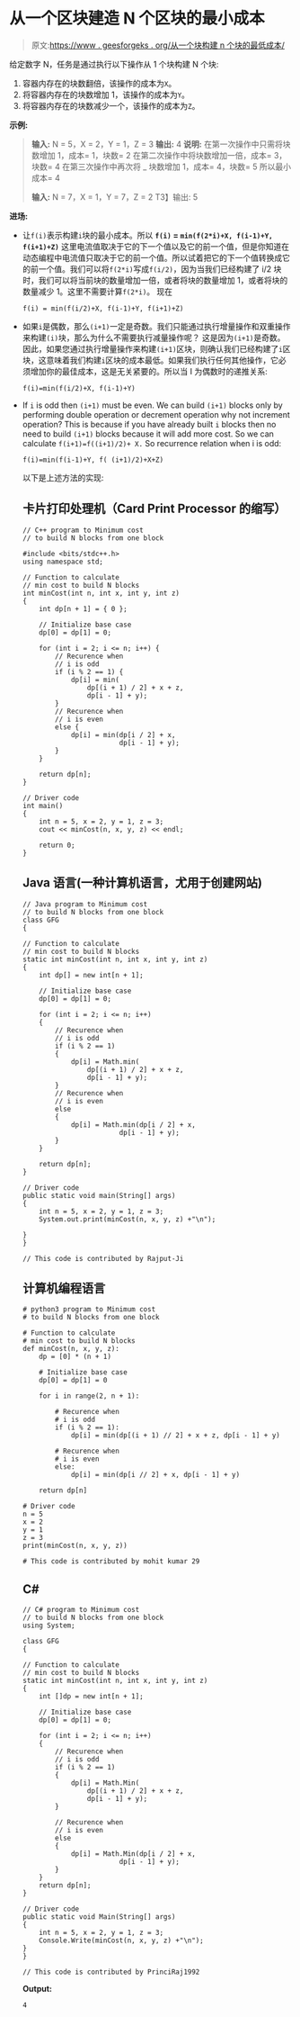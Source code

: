 # 从一个区块建造 N 个区块的最小成本

> 原文:[https://www . geesforgeks . org/从一个块构建 n 个块的最低成本/](https://www.geeksforgeeks.org/minimum-cost-to-build-n-blocks-from-one-block/)

给定数字 N，任务是通过执行以下操作从 1 个块构建 N 个块:

1.  容器内存在的块数翻倍，该操作的成本为`X`。
2.  将容器内存在的块数增加 1，该操作的成本为`Y`。
3.  将容器内存在的块数减少一个，该操作的成本为`Z`。

**示例:**

> **输入:** N = 5，X = 2，Y = 1，Z = 3
> **输出:** 4
> **说明:**
> 在第一次操作中只需将块数增加 1，成本= 1，块数= 2
> 在第二次操作中将块数增加一倍，成本= 3，块数= 4
> 在第三次操作中再次将 _ 块数增加 1，成本= 4，块数= 5
> 所以最小成本= 4
> 
> **输入:** N = 7，X = 1，Y = 7，Z = 2
> T3】输出: 5

**进场:**

*   让`f(i)`表示构建`i`块的最小成本。所以 **`f(i)` = `min(f(2*i)+X, f(i-1)+Y, f(i+1)+Z)`**
    这里电流值取决于它的下一个值以及它的前一个值，但是你知道在动态编程中电流值只取决于它的前一个值。所以试着把它的下一个值转换成它的前一个值。我们可以将`f(2*i)`写成`f(i/2)`，因为当我们已经构建了 i/2 块时，我们可以将当前块的数量增加一倍，或者将块的数量增加 1，或者将块的数量减少 1。这里不需要计算`f(2*i)`。
    现在

    ```
    f(i) = min(f(i/2)+X, f(i-1)+Y, f(i+1)+Z)
    ```

*   如果`i`是偶数，那么`(i+1)`一定是奇数。我们只能通过执行增量操作和双重操作来构建`(i)`块，那么为什么不需要执行减量操作呢？
    这是因为`(i+1)`是奇数。因此，如果您通过执行增量操作来构建`(i+1)`区块，则确认我们已经构建了`i`区块，这意味着我们构建`i`区块的成本最低。如果我们执行任何其他操作，它必须增加你的最佳成本，这是无关紧要的。所以当 I 为偶数时的递推关系:

    ```
    f(i)=min(f(i/2)+X, f(i-1)+Y)
    ```

*   If `i` is odd then `(i+1)` must be even. We can build `(i+1)` blocks only by performing double operation or decrement operation why not increment operation?
    This is because if you have already built `i` blocks then no need to build `(i+1)` blocks because it will add more cost. So we can calculate `f(i+1)=f((i+1)/2)+ X.` So recurrence relation when i is odd:

    ```
    f(i)=min(f(i-1)+Y, f( (i+1)/2)+X+Z)
    ```

    以下是上述方法的实现:

    ## 卡片打印处理机（Card Print Processor 的缩写）

    ```
    // C++ program to Minimum cost
    // to build N blocks from one block

    #include <bits/stdc++.h>
    using namespace std;

    // Function to calculate
    // min cost to build N blocks
    int minCost(int n, int x, int y, int z)
    {
        int dp[n + 1] = { 0 };

        // Initialize base case
        dp[0] = dp[1] = 0;

        for (int i = 2; i <= n; i++) {
            // Recurence when
            // i is odd
            if (i % 2 == 1) {
                dp[i] = min(
                    dp[(i + 1) / 2] + x + z,
                    dp[i - 1] + y);
            }
            // Recurence when
            // i is even
            else {
                dp[i] = min(dp[i / 2] + x,
                            dp[i - 1] + y);
            }
        }

        return dp[n];
    }

    // Driver code
    int main()
    {
        int n = 5, x = 2, y = 1, z = 3;
        cout << minCost(n, x, y, z) << endl;

        return 0;
    }
    ```

    ## Java 语言(一种计算机语言，尤用于创建网站)

    ```
    // Java program to Minimum cost
    // to build N blocks from one block
    class GFG
    {

    // Function to calculate
    // min cost to build N blocks
    static int minCost(int n, int x, int y, int z)
    {
        int dp[] = new int[n + 1];

        // Initialize base case
        dp[0] = dp[1] = 0;

        for (int i = 2; i <= n; i++)
        {
            // Recurence when
            // i is odd
            if (i % 2 == 1)
            {
                dp[i] = Math.min(
                    dp[(i + 1) / 2] + x + z,
                    dp[i - 1] + y);
            }
            // Recurence when
            // i is even
            else 
            {
                dp[i] = Math.min(dp[i / 2] + x,
                            dp[i - 1] + y);
            }
        }

        return dp[n];
    }

    // Driver code
    public static void main(String[] args)
    {
        int n = 5, x = 2, y = 1, z = 3;
        System.out.print(minCost(n, x, y, z) +"\n");

    }
    }

    // This code is contributed by Rajput-Ji
    ```

    ## 计算机编程语言

    ```
    # python3 program to Minimum cost
    # to build N blocks from one block

    # Function to calculate
    # min cost to build N blocks
    def minCost(n, x, y, z):
        dp = [0] * (n + 1)

        # Initialize base case
        dp[0] = dp[1] = 0

        for i in range(2, n + 1):

            # Recurence when
            # i is odd
            if (i % 2 == 1):
                dp[i] = min(dp[(i + 1) // 2] + x + z, dp[i - 1] + y)

            # Recurence when
            # i is even
            else:
                dp[i] = min(dp[i // 2] + x, dp[i - 1] + y)

        return dp[n]

    # Driver code
    n = 5
    x = 2
    y = 1
    z = 3
    print(minCost(n, x, y, z))

    # This code is contributed by mohit kumar 29
    ```

    ## C#

    ```
    // C# program to Minimum cost
    // to build N blocks from one block
    using System;

    class GFG
    {

    // Function to calculate
    // min cost to build N blocks
    static int minCost(int n, int x, int y, int z)
    {
        int []dp = new int[n + 1];

        // Initialize base case
        dp[0] = dp[1] = 0;

        for (int i = 2; i <= n; i++)
        {
            // Recurence when
            // i is odd
            if (i % 2 == 1)
            {
                dp[i] = Math.Min(
                    dp[(i + 1) / 2] + x + z,
                    dp[i - 1] + y);
            }

            // Recurence when
            // i is even
            else
            {
                dp[i] = Math.Min(dp[i / 2] + x,
                            dp[i - 1] + y);
            }
        }
        return dp[n];
    }

    // Driver code
    public static void Main(String[] args)
    {
        int n = 5, x = 2, y = 1, z = 3;
        Console.Write(minCost(n, x, y, z) +"\n");
    }
    }

    // This code is contributed by PrinciRaj1992
    ```

    **Output:**

    ```
    4

    ```